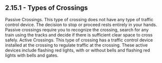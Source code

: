 ## 2.15.1 - Types of Crossings
Passive Crossings. This type of crossing does not have any type of traffic control device. The decision to stop or proceed rests entirely in your hands. Passive crossings require you to recognize the crossing, search for any train using the tracks and decide if there is sufficient clear space to cross safely.
Active Crossings. This type of crossing has a traffic control device installed at the crossing to regulate traffic at the crossing. These active devices include flashing red lights, with or without bells and flashing red lights with bells and gates.
